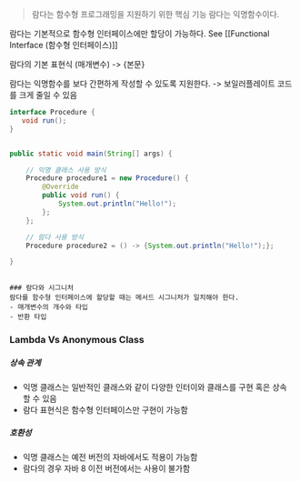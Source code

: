> 람다는 함수형 프로그래밍을 지원하기 위한 핵심 기능 
> 람다는 익명함수이다.

람다는 기본적으로 함수형 인터페이스에만 할당이 가능하다. 
See [[Functional Interface (함수형 인터페이스)]]

람다의 기본 표현식
(매개변수) -> {본문}

람다는 익명함수를 보다 간편하게 작성할 수 있도록 지원한다.
-> 보일러플레이트 코드를 크게 줄일 수 있음
```java
interface Procedure {
   void run();
}


public static void main(String[] args) {

	// 익명 클래스 사용 방식
	Procedure procedure1 = new Procedure() {
		@Override
		public void run() {
			System.out.println("Hello!");
		};
	};

	// 람다 사용 방식
	Procedure procedure2 = () -> {System.out.println("Hello!");};

}
```



```

### 람다와 시그니처
람다를 함수형 인터페이스에 할당할 때는 메서드 시그니처가 일치해야 한다. 
- 매개변수의 개수와 타입
- 반환 타입

```

### Lambda Vs Anonymous Class

##### 상속 관계
- 익명 클래스는 일반적인 클래스와 같이 다양한 인터이와 클래스를 구현 혹은 상속 할 수 있음
- 람다 표현식은 함수형 인터페이스만 구현이 가능함
##### 호환성
- 익명 클래스는 예전 버전의 자바에서도 적용이 가능함
- 람다의 경우 자바 8 이전 버전에서는 사용이 불가함
